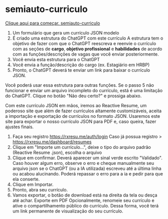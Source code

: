 # semiauto-curriculo

[Clique aqui para começar.
semiauto-curriculo](https://curriculorr.tiiny.site/)

1. Um formulário que gera um currículo JSON modelo
2. É criado uma estrutura do ChatGPT com este currículo
A estrutura tem o objetivo de fazer com que o ChatGPT reescreva e reenvie o currículo com as seções de **cargo**, **objetivo profissional** e **habilidades** de acordo com as funções/descrições de vagas que você enviar posteriormente.
3. Você envia esta estrutura para o ChatGPT
4. Você envia a função/descrição do cargo (ex. Estagiário em HRBP)
5. Pronto, o ChatGPT deverá te enviar um link para baixar o currículo JSON.

Você poderá usar essa estrutura para outras funções.
Se o passo 5 não funcionar e enviar um arquivo incompleto do currículo, está é uma limitação do ChatGPT.
Clique no botão "Não deu certo?" e prossiga abaixo.

Com este currículo JSON em mãos, iremos ao Reactive Resume, um poderoso site que além de fazer currículos altamente customizáveis, aceita a importação e exportação de currículos no formato JSON.
Usaremos este site para exportar o nosso currículo JSON para PDF e, caso queira, fazer ajustes finais.
1. Faça seu registro https://rxresu.me/auth/login
Caso já possua registro > https://rxresu.me/dashboard/resumes
2. Clique em "Importe um currículo...", deixe o tipo do arquivo padrão (Reactive Resume .json), escolha o arquivo
3. Clique em confirmar. Deverá aparecer um sinal verde escrito "Validado".
Caso houver algum erro, observe o erro e cheque manualmente seu arquivo json se o ChatGPT (ou a IA utilizada) escreveu até a última linha ou acabou alucinando.
Poderá repassar o erro para a ia e pedir para que ela conserte.
4. Clique em Importar.
5. Pronto, abra seu currículo.
6. Vamos exportar, o botão de download está na direita da tela ou desça até achar. Exporte em PDF
Opcionalmente, renomeie seu currículo e ative o compartilhamento público do currículo. Dessa forma, você terá um link permanente de visualização do seu currículo.
